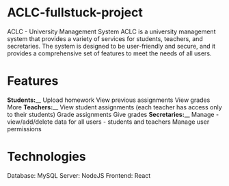 # ACLC-fullstuck-project


ACLC - University Management System
ACLC is a university management system that provides a variety of services for students, teachers, and secretaries. The system is designed to be user-friendly and secure, and it provides a comprehensive set of features to meet the needs of all users.

# **Features**
**Students:**__
Upload homework
View previous assignments
View grades
More
**Teachers:**__
View student assignments (each teacher has access only to their students)
Grade assignments
Give grades
**Secretaries:**__
Manage - view/add/delete data for all users - students and teachers
Manage user permissions
# **Technologies**
Database: MySQL
Server: NodeJS
Frontend: React
